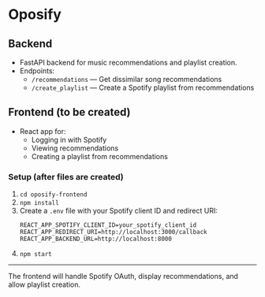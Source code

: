 # Oposify

## Backend
- FastAPI backend for music recommendations and playlist creation.
- Endpoints:
  - `/recommendations` — Get dissimilar song recommendations
  - `/create_playlist` — Create a Spotify playlist from recommendations

## Frontend (to be created)
- React app for:
  - Logging in with Spotify
  - Viewing recommendations
  - Creating a playlist from recommendations

### Setup (after files are created)
1. `cd oposify-frontend`
2. `npm install`
3. Create a `.env` file with your Spotify client ID and redirect URI:
   ```
   REACT_APP_SPOTIFY_CLIENT_ID=your_spotify_client_id
   REACT_APP_REDIRECT_URI=http://localhost:3000/callback
   REACT_APP_BACKEND_URL=http://localhost:8000
   ```
4. `npm start`

---

The frontend will handle Spotify OAuth, display recommendations, and allow playlist creation. 